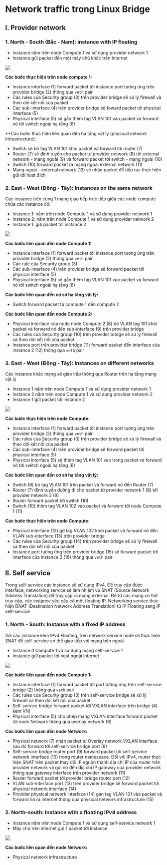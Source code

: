 # Network traffic trong Linux Bridge

## I. Provider network

### 1. North - South (Bắc - Nam): instance with IP floating

- Instance nằm trên node Compute 1 và sử dụng provider network 1
- Instance gửi packet đến một máy chủ khác trên Internet

![](./images/OPS8_7.png)

**Các bước thực hiện trên node compute 1:**
- Instance interface (1) forward packet tới instance port tương ứng trên provider bridge (2) thông qua ```veth``` pair
- Các rules của Security group (3) trên provider bridge sẽ xử lý firewall và theo dõi kết nối của packet
- Các sub-interface (4) trên provider bridge sẽ foward packet tới physical interface (5)
- Physical interface (5) sẽ gắn thêm tag VLAN 101 vào packet và forward nó tới switch ngoài hạ tầng (6)

**Các bước thực hiện liên quan đến hạ tầng vật lý (physical network infrastructure):
- Switch sẽ bỏ tag VLAN 101 khỏi packet và forward tới router (7)
- Router (7) sẽ định tuyến cho packet từ provider network (8) tới external network - mạng ngoài (9) và forward packet tới switch - mạng ngoài (10)
- Switch (10) forward packet ra mạng ngoài external network (11)
- Mạng ngoài - external network (12) sẽ nhận packet để tiếp tục thực hiện gửi tới host đích

### 2. East - West (Đông - Tây): Instances on the same network

Các instance trên cùng 1 mạng giao tiếp trực tiếp giữa các node compute chứa các instance đó:
- Instance 1: nằm trên node Compute 1 và sử dụng provider network 1
- Instance 2: nằm trên node Compute 1 và sử dụng provider network 2
- Instance 1: gửi packet tới instance 2

![](./images/OPS8_8.png)

**Các bước liên quan đến node Compute 1:**
- Instance interface (1) forward packet tới instance port tương ứng trên provider bridge (2) thông qua ```veth``` pair
- Các rule của Security group (3)
- Các sub-interface (4) trên provider bridge sẽ forward packet tới physical interface (5)
- Physical interface (5) sẽ gắn thêm tag VLAN 101 vào packet và forward nó tới switch ngoài hạ tầng (6)

**Các bước liên quan đến cơ sở hạ tầng vật lý:**
- Switch forward packet từ compute 1 đến compute 2

**Các bước liên quan đến node Compute 2:**
- Physical interface của node node Compute 2 (8) bỏ VLAN tag 101 khỏi packet và forward nó đến sub-interface (9) trên provider bridge
- Các rules của Security group (10) trên provider bridge sẽ xử lý firewall và theo dõi kết nối của packet
- Instance port trên provider bridge (11) forward packet đến interface của instance 2 (12) thông qua ```veth``` pair

### 3. East - West (Đông - Tây): Instances on different networks

Các instance khác mạng sẽ giao tiếp thông qua Router trên hạ tầng mạng vật lý

- Instance 1 nằm trên node Compute 1 và sử dụng provider network 1
- Instance 2 nằm trên node Compute 1 và sử dụng provider network 2
- Instance 1 gửi packet tới instance 2

![](./images/OPS8_9.png)

**Các bước thực hiện trên node Compute:**
- Instance interface (1) forward packet tới instance port tương ứng trên provider bridge (2) thông qua ```veth``` pair
- Các rules của Security group (3) trên provider bridge sẽ xử lý firewall và theo dõi kết nối của packet
- Các sub-interface (4) trên provider bridge sẽ forward packet tới physical interface (5)
- Physical interface (5) sẽ thêm tag VLAN 101 vào trong packet và forward nó tới switch ngoài hạ tầng (6)

**Các bước liên quan đến cơ sở hạ tầng vật lý:**
- Switch (6) bỏ tag VLAN 101 trên packet và forward nó đến Router (7)
- Router (7) định tuyến đường đi cho packet từ provider network 1 (8) tới provider network 2 (9)
- Router forward packet tới switch (10)
- Switch (10) thêm tag VLAN 102 vào packet và forward tới node Compute 1 (11)

**Các bước thực hiện trên node Compute:**
- Physical interface (12) gỡ tag VLAN 102 khỏi packet và forward nó đến VLAN sub-interface (13) trên provider bridge
- Các rules của Security group (14) trên provider bridge sẽ xử lý firewall và theo dõi kết nối của packet
- Instance port tương ứng trên provider bridge (15) sẽ forward packet tới interface của instance 2 (16) thông qua ```veth``` pair

## II. Self service

Trong self-service các instance sẽ sử dụng IPv4. Để truy cập được interface, networking service sẽ làm nhiệm vụ SNAT (Source Network Address Translation) để truy cập ra mạng external. Để từ các mạng có thể truy cập, các instance yêu cầu có một floating IP. Networking service thực hiện DNAT (Destination Network Address Translation) từ IP Floating sang IP self-service

### 1. North - South: Instance with a fixed IP address

Với các instance kèm IPv4 Floating, trên network service node sẽ thực hiện SNAT để self-service có thể giao tiếp với mạng bên ngoài
- Instance ở Compute 1 và sử dụng mạng self-service 1
- Instance gửi packet tới host ngoài internet

![](./images/OPS8_10.png)

**Các bước liên quan đến node Compute 1:**
- Instance interface (1) forward packet tới port tương ứng trên self-service bridge (2) thông qua ```veth``` pair
- Các rules của Security group (3) trên self-service bridge sẽ xử lý firewall và theo dõi kết nối của packet
- Self-service bridge forward packet tới VXLAN interface trên bridge (4) kèm VNI
- Physical interface (5) cho phép mạng VXLAN interface forward packet tới node Network thông qua overlay network (6)

**Các bước liên quan đến node Network:**
- Physical network (7) nhận packet từ Overlay network VXLAN interface sau đó forward tới self-service bridge port (8)
- Self-service bridge router port (9) forward packet tới self-service network interface (10) trong router namespace. Đối với IPv4, router thực hiện SNAT trên packet thay đổi IP nguồn thành địa chỉ IP của router trên provider network và gửi nó đến địa chỉ IP gateway của provider network thông qua gateway interface trên provider network (11)
- Router forward packet tới provider bridge router port (12)
- VLAN sub-interface port (13) trên provider bridge sẽ forward packet tới physical network interface (14)
- Provider physical network interface (14) gán tag VLAN 101 vào packet và forward nó ra internet thông qua physical network infrastructure (15)

### 2. North-south: Instance with a floating IPv4 address

- Instance nằm trên node Compute 1 và sử dụng self-service network 1
- Máy chủ trên internet gửi 1 packet tới instance

![](./images/OPS8_11.png)

**Các bước liên quan đến node Network:**
- Physical network infrastructure